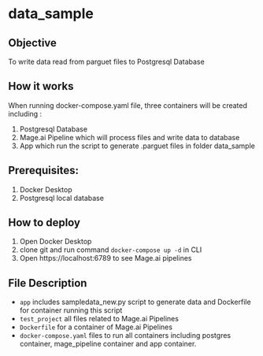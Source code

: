 # data_sample
## Objective
To write data read from parguet files to Postgresql Database

## How it works
When running docker-compose.yaml file, three containers will be created including :
1) Postgresql Database
2) Mage.ai Pipeline which will process files and write data to database
3) App which run the script to generate .parguet files in folder data_sample

## Prerequisites:
1. Docker Desktop
2. Postgresql local database 

## How to deploy 
1. Open Docker Desktop
2. clone git and run command `docker-compose up -d` in CLI 
3. Open https://localhost:6789 to see Mage.ai pipelines

## File Description
- `app` includes sampledata_new.py script to generate data and Dockerfile for container running this script
- `test_project` all files related to Mage.ai Pipelines
- `Dockerfile` for a container of Mage.ai Pipelines
- `docker-compose.yaml` files to run all containers including postgres container, mage_pipeline container and app container.

